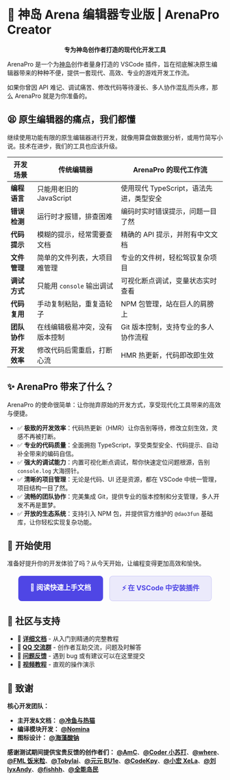 # 🚀 神岛 Arena 编辑器专业版 | ArenaPro Creator

<div align="center">
  
  **专为神岛创作者打造的现代化开发工具**

</div>

ArenaPro 是一个为[神岛](https://dao3.fun)创作者量身打造的 VSCode 插件，旨在彻底解决原生编辑器带来的种种不便，提供一套现代、高效、专业的游戏开发工作流。

如果你曾因 API 难记、调试痛苦、修改代码等待漫长、多人协作混乱而头疼，那么 ArenaPro 就是为你准备的。

## 😫 原生编辑器的痛点，我们都懂

继续使用功能有限的原生编辑器进行开发，就像用算盘做数据分析，或用竹简写小说。技术在进步，我们的工具也应该升级。

| 开发场景     | **传统编辑器**                 | **ArenaPro 的现代工作流**               |
| ------------ | ------------------------------ | --------------------------------------- |
| **编程语言** | 只能用老旧的 JavaScript        | 使用现代 TypeScript，语法先进，类型安全 |
| **错误检测** | 运行时才报错，排查困难         | 编码时实时错误提示，问题一目了然        |
| **代码提示** | 模糊的提示，经常需要查文档     | 精确的 API 提示，并附有中文文档         |
| **文件管理** | 简单的文件列表，大项目难管理   | 专业的文件树，轻松驾驭复杂项目          |
| **调试方式** | 只能用 `console` 输出调试      | 可视化断点调试，变量状态实时查看        |
| **代码复用** | 手动复制粘贴，重复造轮子       | NPM 包管理，站在巨人的肩膀上            |
| **团队协作** | 在线编辑极易冲突，没有版本控制 | Git 版本控制，支持专业的多人协作流程    |
| **开发效率** | 修改代码后需重启，打断心流     | HMR 热更新，代码即改即生效              |

## ✨ ArenaPro 带来了什么？

ArenaPro 的使命很简单：让你抛弃原始的开发方式，享受现代化工具带来的高效与便捷。

- ✅ **极致的开发效率**：代码热更新（HMR）让你告别等待，修改立刻生效，灵感不再被打断。
- ✅ **专业的代码质量**：全面拥抱 TypeScript，享受类型安全、代码提示、自动补全带来的编码自信。
- ✅ **强大的调试能力**：内置可视化断点调试，帮你快速定位问题根源，告别 `console.log` 大海捞针。
- ✅ **清晰的项目管理**：无论是代码、UI 还是资源，都在 VSCode 中统一管理，项目结构一目了然。
- ✅ **流畅的团队协作**：完美集成 Git，提供专业的版本控制和分支管理，多人开发不再是噩梦。
- ✅ **开放的生态系统**：支持引入 NPM 包，并提供官方维护的 `@dao3fun` 基础库，让你轻松实现复杂功能。

## 🚀 开始使用

准备好提升你的开发体验了吗？从今天开始，让编程变得更加高效和愉快。

<div style="display: flex; gap: 15px; justify-content: center; flex-wrap: wrap; margin: 20px 0;">
  <a href="./guide/two/01-install.html" style="background: #4f46e5; color: white; padding: 14px 28px; border-radius: 8px; text-decoration: none; font-weight: bold; font-size: 16px; transition: all 0.3s;">
    📖 阅读快速上手文档
  </a>
  <a href="vscode:extension/box3lab.box3arenapro" style="background: rgba(79, 70, 229, 0.1); color: #4f46e5; padding: 14px 28px; border-radius: 8px; text-decoration: none; font-weight: bold; font-size: 16px; border: 1px solid rgba(79, 70, 229, 0.2); transition: all 0.3s;">
    ⚡ 在 VSCode 中安装插件
  </a>
</div>

## 🤝 社区与支持

- **📖 [详细文档](https://docs.box3lab.com/arenapro/)** - 从入门到精通的完整教程
- **💬 [QQ 交流群](https://qm.qq.com/q/tvrI6iSl56)** - 创作者互助交流，问题及时解答
- **🐛 [问题反馈](https://gitee.com/box3lab/arena-vscode-plugin/issues)** - 遇到 bug 或有建议可以在这里提交
- **🎥 [视频教程](https://www.bilibili.com/video/BV1bskyYXEsk)** - 直观的操作演示

## 🙏 致谢

**核心开发团队：**

- **主开发&文档：** [**@冷鱼与热猫**](https://dao3.fun/profile/83354)
- **编译模块开发：** [**@Nomina**](https://dao3.fun/profile/13631966)
- **图标设计：** [**@海藻酸钠**](https://dao3.fun/profile/73)

**感谢测试期间提供宝贵反馈的创作者们：** [**@AmC**](https://dao3.fun/profile/12882489)、[**@Coder 小苏打**](https://dao3.fun/profile/12902615)、[**@where**](https://dao3.fun/profile/12834608)、[**@FML 饭米粒**](https://dao3.fun/profile/2218285)、[**@Tobylai**](https://dao3.fun/profile/74)、[**@元元 BU1e**](https://dao3.fun/profile/13306211)、[**@CodeKpy**](https://dao3.fun/profile/12747698)、[**@小宏 XeLa**](https://dao3.fun/profile/4075204)、[**@刘 lyxAndy**](https://dao3.fun/profile/549672)、[**@fishhh**](https://dao3.fun/profile/302458043687863)、[**@全能岛民**](https://dao3.fun/profile/1349822)
